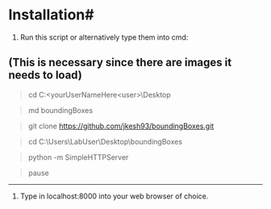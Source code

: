 # Installation#
 1. Run this script or alternatively type them into cmd:


(This is necessary since there are images it needs to load)
---
> cd C:\<yourUserNameHere\<user>\Desktop

> md boundingBoxes

> git clone https://github.com/jkesh93/boundingBoxes.git 

> cd C:\Users\LabUser\Desktop\boundingBoxes

> python -m SimpleHTTPServer

> pause
---

 1. Type in localhost:8000 into your web browser of choice.